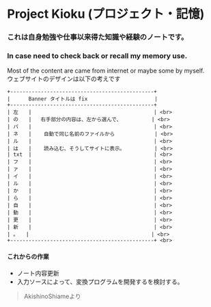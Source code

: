 # Project Kioku (プロジェクト・記憶)
### これは自身勉強や仕事以来得た知識や経験のノートです。
### In case need to check back or recall my memory use.

Most of the content are came from internet or maybe some by myself.   
ウェブサイトのデザインは以下の考えです   


```
+-----------------------------------------------+   
|      Banner タイトルは fix 　　　　　　　　　　　　 |   
+-----------------------------------------------+   
| 左　　|                                        | <br>
| の　　|   右手部分の内容は、左から選んで、　         | <br>
| パ　　|                                        | <br>
| ネ　　|    自動で同じ名前のファイルから             | <br>
| ル　　|                                        | <br>
| は　　|    読み込む、そうしてサイトに表示。        　| <br>
| txt  |                                        | <br>
| フ　　|                                        | <br>
| ァ　　|                                        | <br>
| イ　　|                                        | <br>
| ル　　|                                        | <br>
| か　　|                                        | <br>
| ら　　|                                        | <br>
| 自　　|                                        | <br>
| 動　　|                                        | <br>
| 更　　|                                        | <br>
| 新　　|                                        | <br>
| 。　　|                                        | <br>
+-----------------------------------------------+ <br>
```

#### これからの作業

* ノート内容更新
* 入力ソースによって、変換プログラムを開発するを検討する。



> AkishinoShiameより